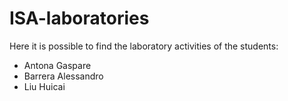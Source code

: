 # ISA-laboratories

Here it is possible to find the laboratory activities of the students:
* Antona Gaspare
* Barrera Alessandro
* Liu Huicai
